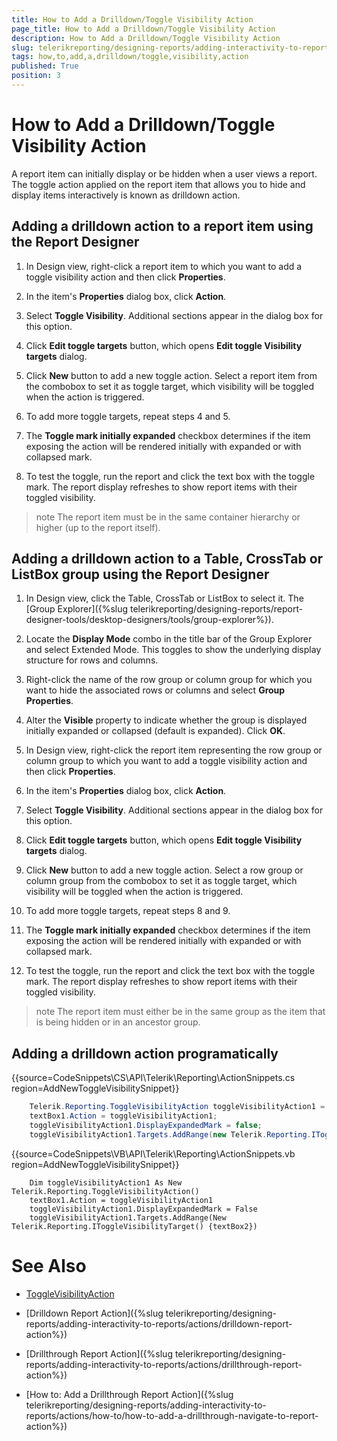 ```yaml
---
title: How to Add a Drilldown/Toggle Visibility Action
page_title: How to Add a Drilldown/Toggle Visibility Action 
description: How to Add a Drilldown/Toggle Visibility Action
slug: telerikreporting/designing-reports/adding-interactivity-to-reports/actions/how-to/how-to-add-a-drilldown-toggle-visibility-action
tags: how,to,add,a,drilldown/toggle,visibility,action
published: True
position: 3
---
```


# How to Add a Drilldown/Toggle Visibility Action

A report item can initially display or be hidden when a user views a report. The toggle action applied on the report item     	that allows you to hide and display items interactively is known as drilldown action.

## Adding a drilldown action to a report item using the Report Designer

1. In Design view, right-click a report item to which you want to add a toggle visibility action and then click __Properties__.

1. In the item's __Properties__  dialog box, click __Action__.

1. Select __Toggle Visibility__. Additional sections appear in the dialog box for this option.

1. Click __Edit toggle targets__  button, which opens __Edit toggle Visibility targets__  dialog.

1. Click __New__  button to add a new toggle action. Select a report item from the combobox to set it as toggle target, 
        	which visibility will be toggled when the action is triggered.

1. To add more toggle targets, repeat steps 4 and 5.

1. The __Toggle mark initially expanded__  checkbox determines if the item exposing the action will be rendered initially 
  	with expanded or with collapsed mark.

1. To test the toggle, run the report and click the text box with the toggle mark. The report display refreshes to show 
        	report items with their toggled visibility.

>note The report item must be in the same container hierarchy or higher (up to the report itself).


## Adding a drilldown action to a Table, CrossTab or ListBox group using the Report Designer

1. In Design view, click the Table, CrossTab or ListBox to select it. The [Group Explorer]({%slug telerikreporting/designing-reports/report-designer-tools/desktop-designers/tools/group-explorer%}).

1. Locate the __Display Mode__  combo in the title bar of the Group Explorer and select Extended Mode. This 
	toggles to show the underlying display structure for rows and columns.

1. Right-click the name of the row group or column group for which you want to hide the associated rows or columns and 
		select __Group Properties__.

1. Alter the __Visible__  property to indicate whether the group is displayed initially 
	expanded or collapsed (default is expanded). Click __OK__.

1. In Design view, right-click the report item representing the row group or column group to which you want to add a toggle 
		visibility action and then click __Properties__.

1. In the item's __Properties__  dialog box, click __Action__.

1. Select __Toggle Visibility__. Additional sections appear in the dialog box for this option.

1. Click __Edit toggle targets__  button, which opens __Edit toggle Visibility targets__  dialog.

1. Click __New__  button to add a new toggle action. Select a row group or column group from the combobox to set it as toggle target, 
        	which visibility will be toggled when the action is triggered.

1. To add more toggle targets, repeat steps 8 and 9.

1. The __Toggle mark initially expanded__  checkbox determines if the item exposing the action will be rendered initially 
  	with expanded or with collapsed mark.

1. To test the toggle, run the report and click the text box with the toggle mark. The report display refreshes to show 
	report items with their toggled visibility.

>note The report item must either be in the same group as the item that is being hidden or in an ancestor group.


## Adding a drilldown action programatically

{{source=CodeSnippets\CS\API\Telerik\Reporting\ActionSnippets.cs region=AddNewToggleVisibilitySnippet}}
````C#
	Telerik.Reporting.ToggleVisibilityAction toggleVisibilityAction1 = new Telerik.Reporting.ToggleVisibilityAction();
	textBox1.Action = toggleVisibilityAction1;
	toggleVisibilityAction1.DisplayExpandedMark = false;
	toggleVisibilityAction1.Targets.AddRange(new Telerik.Reporting.IToggleVisibilityTarget[] { textBox2 });
````
{{source=CodeSnippets\VB\API\Telerik\Reporting\ActionSnippets.vb region=AddNewToggleVisibilitySnippet}}
````VB
	Dim toggleVisibilityAction1 As New Telerik.Reporting.ToggleVisibilityAction()
	textBox1.Action = toggleVisibilityAction1
	toggleVisibilityAction1.DisplayExpandedMark = False
	toggleVisibilityAction1.Targets.AddRange(New Telerik.Reporting.IToggleVisibilityTarget() {textBox2})
````

# See Also

 * [ToggleVisibilityAction](/reporting/api/Telerik.Reporting.ToggleVisibilityAction)
 
 * [Drilldown Report Action]({%slug telerikreporting/designing-reports/adding-interactivity-to-reports/actions/drilldown-report-action%})

 * [Drillthrough Report Action]({%slug telerikreporting/designing-reports/adding-interactivity-to-reports/actions/drillthrough-report-action%})

 * [How to: Add a Drillthrough Report Action]({%slug telerikreporting/designing-reports/adding-interactivity-to-reports/actions/how-to/how-to-add-a-drillthrough-navigate-to-report-action%})
